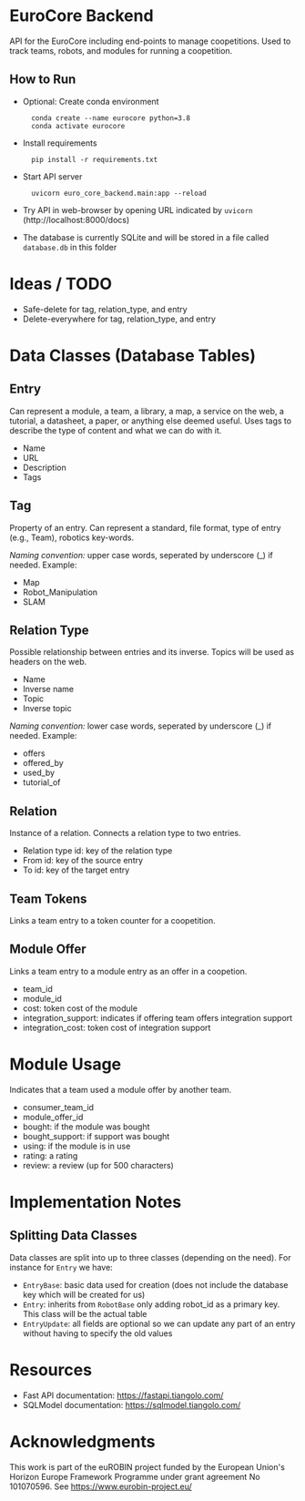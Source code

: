 # EuroCore Backend

API for the EuroCore including end-points to manage coopetitions.
Used to track teams, robots, and modules for running a coopetition.

## How to Run

- Optional: Create conda environment

        conda create --name eurocore python=3.8
        conda activate eurocore
            
- Install requirements

        pip install -r requirements.txt
        
- Start API server

        uvicorn euro_core_backend.main:app --reload

- Try API in web-browser by opening URL indicated by `uvicorn` (http://localhost:8000/docs)

- The database is currently SQLite and will be stored in a file called `database.db` in this folder

# Ideas / TODO

- Safe-delete for tag, relation_type, and entry
- Delete-everywhere for tag, relation_type, and entry

# Data Classes (Database Tables)

## Entry

Can represent a module, a team, a library, a map, a service on the web, a tutorial, a datasheet, a paper, or anything 
else deemed useful. Uses tags to describe the type of content and what we can do with it.

- Name
- URL
- Description
- Tags

## Tag

Property of an entry. Can represent a standard, file format, type of entry (e.g., Team), robotics key-words. 

*Naming convention:* upper case words, seperated by underscore (_) if needed. Example:

- Map
- Robot_Manipulation
- SLAM

## Relation Type

Possible relationship between entries and its inverse. Topics will be used as headers on the web.

- Name
- Inverse name
- Topic
- Inverse topic

*Naming convention:* lower case words, seperated by underscore (_) if needed. Example:

- offers
- offered_by
- used_by
- tutorial_of

## Relation

Instance of a relation. Connects a relation type to two entries. 

- Relation type id: key of the relation type
- From id: key of the source entry
- To id: key of the target entry

## Team Tokens

Links a team entry to a token counter for a coopetition.

## Module Offer

Links a team entry to a module entry as an offer in a coopetion.

- team_id
- module_id
- cost: token cost of the module
- integration_support: indicates if offering team offers integration support
- integration_cost: token cost of integration support

# Module Usage

Indicates that a team used a module offer by another team.

- consumer_team_id
- module_offer_id
- bought: if the module was bought
- bought_support: if support was bought
- using: if the module is in use
- rating: a rating
- review: a review (up for 500 characters)

# Implementation Notes

## Splitting Data Classes

Data classes are split into up to three classes (depending on the need). For instance for `Entry` we have:

- `EntryBase`: basic data used for creation (does not include the database key
  which will be created for us)
- `Entry`: inherits from `RobotBase` only adding robot_id as a primary key. This
  class will be the actual table
- `EntryUpdate`: all fields are optional so we can update any part of an entry
  without having to specify the old values

# Resources

- Fast API documentation: https://fastapi.tiangolo.com/
- SQLModel documentation: https://sqlmodel.tiangolo.com/

# Acknowledgments

This work is part of the euROBIN project funded by the European Union's Horizon
Europe Framework Programme under grant agreement No 101070596. See
https://www.eurobin-project.eu/
